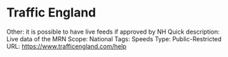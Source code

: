 # Traffic England

Other: it is possible to have live feeds if approved by NH
Quick description: Live data of the MRN
Scope: National
Tags: Speeds
Type: Public-Restricted
URL: https://www.trafficengland.com/help